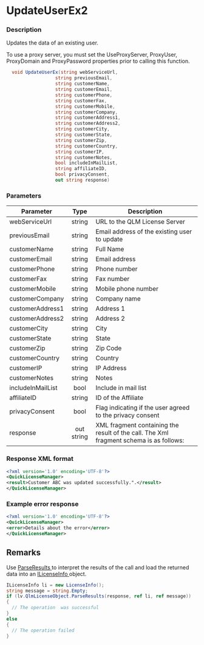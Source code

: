 # UpdateUserEx2

### Description

Updates the data of an existing user.

To use a proxy server, you must set the UseProxyServer, ProxyUser, ProxyDomain and ProxyPassword properties prior to calling this function.

```csharp
  void UpdateUserEx(string webServiceUrl, 
                  string previousEmail, 
                  string customerName, 
                  string customerEmail, 
                  string customerPhone, 
                  string customerFax, 
                  string customerMobile, 
                  string customerCompany, 
                  string customerAddress1, 
                  string customerAddress2, 
                  string customerCity, 
                  string customerState, 
                  string customerZip,
                  string customerCountry, 
                  string customerIP, 
                  string customerNotes, 
                  bool includeInMailList, 
                  string affiliateID,
                  bool privacyConsent,  
                  out string response)
```

### Parameters

| Parameter         |    Type    | Description                                                                            |
| ----------------- | :--------: | -------------------------------------------------------------------------------------- |
| webServiceUrl     |   string   | URL to the QLM License Server                                                          |
| previousEmail     |   string   | Email address of the existing user to update                                           |
| customerName      |   string   | Full Name                                                                              |
| customerEmail     |   string   | Email address                                                                          |
| customerPhone     |   string   | Phone number                                                                           |
| customerFax       |   string   | Fax number                                                                             |
| customerMobile    |   string   | Mobile phone number                                                                    |
| customerCompany   |   string   | Company name                                                                           |
| customerAddress1  |   string   | Address 1                                                                              |
| customerAddress2  |   string   | Address 2                                                                              |
| customerCity      |   string   | City                                                                                   |
| customerState     |   string   | State                                                                                  |
| customerZip       |   string   | Zip Code                                                                               |
| customerCountry   |   string   | Country                                                                                |
| customerIP        |   string   | IP Address                                                                             |
| customerNotes     |   string   | Notes                                                                                  |
| includeInMailList |    bool    | Include in mail list                                                                   |
| affiliateID       |   string   | ID of the Affiliate                                                                    |
| privacyConsent    |    bool    | Flag indicating if the user agreed to the privacy consent                              |
| response          | out string | XML fragment containing the result of the call. The Xml fragment schema is as follows: |

### Response XML format

```xml
<?xml version='1.0' encoding='UTF-8'?>
<QuickLicenseManager>
<result>Customer ABC was updated successfully.".</result>
</QuickLicenseManager>
```

### Example error response

```xml
<?xml version='1.0' encoding='UTF-8'?>
<QuickLicenseManager>
<error>Details about the error</error>
</QuickLicenseManager>
```

## Remarks

Use [ParseResults ](../../iqlmcustomerinfo/methods/parseresults.md)to interpret the results of the call and load the returned data into an [ILicenseInfo ](../../ilicenseinfo/)object.

```csharp
ILicenseInfo li = new LicenseInfo();
string message = string.Empty;
if (lv.QlmLicenseObject.ParseResults(response, ref li, ref message))
{
  // The operation  was successful	
}
else
{
  // The operation failed
}
```
